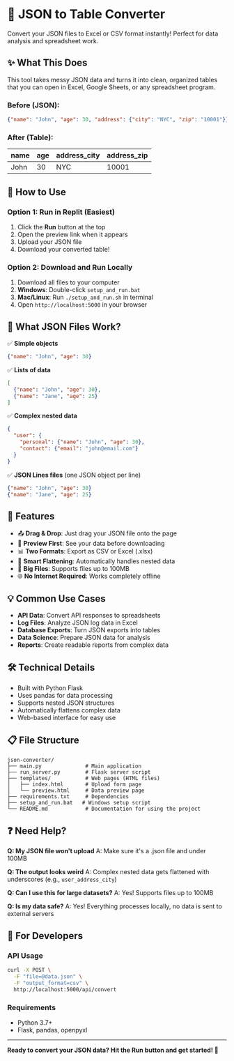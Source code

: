 # 🔄 JSON to Table Converter

Convert your JSON files to Excel or CSV format instantly! Perfect for data analysis and spreadsheet work.

## ✨ What This Does

This tool takes messy JSON data and turns it into clean, organized tables that you can open in Excel, Google Sheets, or any spreadsheet program.

### Before (JSON):
```json
{"name": "John", "age": 30, "address": {"city": "NYC", "zip": "10001"}}
```

### After (Table):
| name | age | address_city | address_zip |
|------|-----|--------------|-------------|
| John | 30  | NYC          | 10001       |

## 🚀 How to Use

### Option 1: Run in Replit (Easiest)
1. Click the **Run** button at the top
2. Open the preview link when it appears
3. Upload your JSON file
4. Download your converted table!

### Option 2: Download and Run Locally
1. Download all files to your computer
2. **Windows**: Double-click `setup_and_run.bat`
3. **Mac/Linux**: Run `./setup_and_run.sh` in terminal
4. Open `http://localhost:5000` in your browser

## 📁 What JSON Files Work?

✅ **Simple objects**
```json
{"name": "John", "age": 30}
```

✅ **Lists of data**
```json
[
  {"name": "John", "age": 30},
  {"name": "Jane", "age": 25}
]
```

✅ **Complex nested data**
```json
{
  "user": {
    "personal": {"name": "John", "age": 30},
    "contact": {"email": "john@email.com"}
  }
}
```

✅ **JSON Lines files** (one JSON object per line)
```json
{"name": "John", "age": 30}
{"name": "Jane", "age": 25}
```

## 🎯 Features

- 📤 **Drag & Drop**: Just drag your JSON file onto the page
- 👀 **Preview First**: See your data before downloading
- 📊 **Two Formats**: Export as CSV or Excel (.xlsx)
- 🔧 **Smart Flattening**: Automatically handles nested data
- 📏 **Big Files**: Supports files up to 100MB
- 🌐 **No Internet Required**: Works completely offline

## 💡 Common Use Cases

- **API Data**: Convert API responses to spreadsheets
- **Log Files**: Analyze JSON log data in Excel
- **Database Exports**: Turn JSON exports into tables
- **Data Science**: Prepare JSON data for analysis
- **Reports**: Create readable reports from complex data

## 🛠️ Technical Details

- Built with Python Flask
- Uses pandas for data processing
- Supports nested JSON structures
- Automatically flattens complex data
- Web-based interface for easy use

## 📋 File Structure

```
json-converter/
├── main.py              # Main application
├── run_server.py        # Flask server script
├── templates/           # Web pages (HTML files)
│   ├── index.html       # Upload form page
│   └── preview.html     # Data preview page
├── requirements.txt     # Dependencies
├── setup_and_run.bat   # Windows setup script
└── README.md            # Documentation for using the project
```

## ❓ Need Help?

**Q: My JSON file won't upload**
A: Make sure it's a .json file and under 100MB

**Q: The output looks weird**
A: Complex nested data gets flattened with underscores (e.g., `user_address_city`)

**Q: Can I use this for large datasets?**
A: Yes! Supports files up to 100MB

**Q: Is my data safe?**
A: Yes! Everything processes locally, no data is sent to external servers

## 🔧 For Developers

### API Usage
```bash
curl -X POST \
  -F "file=@data.json" \
  -F "output_format=csv" \
  http://localhost:5000/api/convert
```

### Requirements
- Python 3.7+
- Flask, pandas, openpyxl

---

**Ready to convert your JSON data? Hit the Run button and get started! 🚀**

